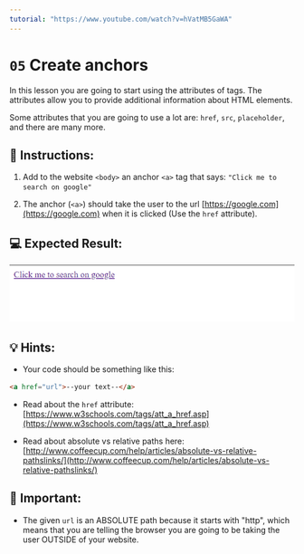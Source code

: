 ```yaml
---
tutorial: "https://www.youtube.com/watch?v=hVatMB5GaWA"
---
```


# `05` Create anchors 

In this lesson you are going to start using the attributes of tags. The attributes allow you to provide additional information about HTML elements.

Some attributes that you are going to use a lot are: `href`, `src`, `placeholder`, and there are many more.

## 📝 Instructions:

1. Add to the website `<body>` an anchor `<a>` tag that says: `"Click me to search on google"`

2. The anchor (`<a>`) should take the user to the url [https://google.com](https://google.com) when it is clicked (Use the `href` attribute).

## 💻 Expected Result:

![image](../../.learn/assets/05-create-anchors.png)

## 💡 Hints:

+ Your code should be something like this:

```md
<a href="url">--your text--</a>
```

+ Read about the `href` attribute: [https://www.w3schools.com/tags/att_a_href.asp](https://www.w3schools.com/tags/att_a_href.asp)

+ Read about absolute vs relative paths here: [http://www.coffeecup.com/help/articles/absolute-vs-relative-pathslinks/](http://www.coffeecup.com/help/articles/absolute-vs-relative-pathslinks/)

## 🔎 Important:

+ The given `url` is an ABSOLUTE path because it starts with "http", which means that you are telling the browser you are going to be taking the user OUTSIDE of your website.
